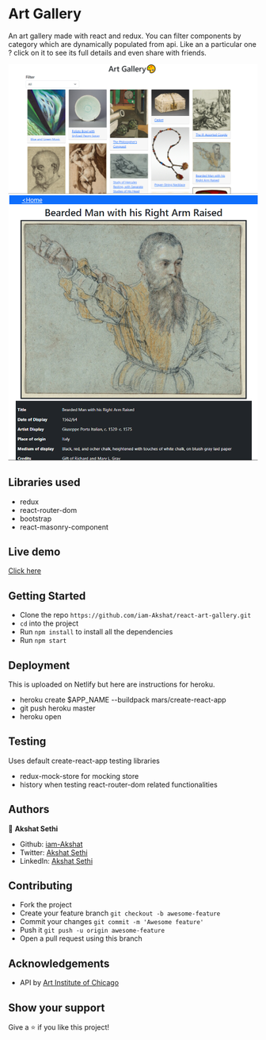 # Art Gallery 

An art gallery made with react and redux. You can filter components by category
which are dynamically populated from api. Like an a particular one ? click on 
it to see its full details and even share with friends.

![App main page](./app1.png)
![Art detail page](./app2.png)

## Libraries used

- redux
- react-router-dom
- bootstrap
- react-masonry-component

## Live demo

[Click here](https://keen-swanson-e32c5e.netlify.app/)

## Getting Started

- Clone the repo `https://github.com/iam-Akshat/react-art-gallery.git`
- `cd` into the project
- Run `npm install` to install all the dependencies
- Run `npm start`

## Deployment
 This is uploaded on Netlify but here are instructions for heroku.
- heroku create $APP_NAME --buildpack mars/create-react-app
- git push heroku master
- heroku open

## Testing
Uses default create-react-app testing libraries
- redux-mock-store for mocking store
- history when testing react-router-dom related functionalities

## Authors

👤 **Akshat Sethi**

- Github: [iam-Akshat](https://github.com/iam-Akshat)
- Twitter: [Akshat Sethi](https://twitter.com/akshatsethi)
- LinkedIn: [Akshat Sethi](https://linkedin.com/in/akshatsethi)

## Contributing

- Fork the project
- Create your feature branch `git checkout -b awesome-feature`
- Commit your changes `git commit -m 'Awesome feature'`
- Push it `git push -u origin awesome-feature`
- Open a pull request using this branch

## Acknowledgements
- API by [Art Institute of Chicago](https://api.artic.edu/)
## Show your support

Give a ⭐️ if you like this project!
